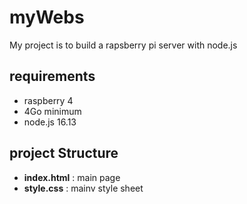 # myWebs

My project is to build a rapsberry pi server with node.js

## requirements

- raspberry 4
- 4Go minimum
- node.js 16.13

## project Structure

- **index.html** : main page
- **style.css** : mainv style sheet
